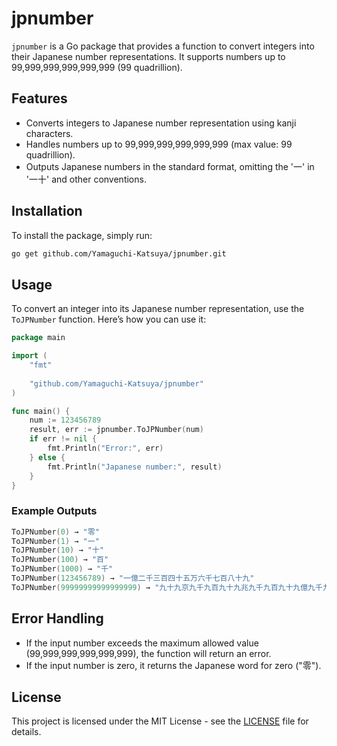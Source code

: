 
# jpnumber

`jpnumber` is a Go package that provides a function to convert integers into their Japanese number representations. It supports numbers up to 99,999,999,999,999,999 (99 quadrillion).

## Features

- Converts integers to Japanese number representation using kanji characters.
- Handles numbers up to 99,999,999,999,999,999 (max value: 99 quadrillion).
- Outputs Japanese numbers in the standard format, omitting the '一' in '一十' and other conventions.

## Installation

To install the package, simply run:

```bash
go get github.com/Yamaguchi-Katsuya/jpnumber.git
```

## Usage

To convert an integer into its Japanese number representation, use the `ToJPNumber` function. Here’s how you can use it:

```go
package main

import (
	"fmt"
	
	"github.com/Yamaguchi-Katsuya/jpnumber"
)

func main() {
	num := 123456789
	result, err := jpnumber.ToJPNumber(num)
	if err != nil {
		fmt.Println("Error:", err)
	} else {
		fmt.Println("Japanese number:", result)
	}
}
```

### Example Outputs

```go
ToJPNumber(0) → "零"
ToJPNumber(1) → "一"
ToJPNumber(10) → "十"
ToJPNumber(100) → "百"
ToJPNumber(1000) → "千"
ToJPNumber(123456789) → "一億二千三百四十五万六千七百八十九"
ToJPNumber(99999999999999999) → "九十九京九千九百九十九兆九千九百九十九億九千九百九十九万九千九百九十九"
```

## Error Handling

- If the input number exceeds the maximum allowed value (99,999,999,999,999,999), the function will return an error.
- If the input number is zero, it returns the Japanese word for zero ("零").

## License

This project is licensed under the MIT License - see the [LICENSE](LICENSE) file for details.
